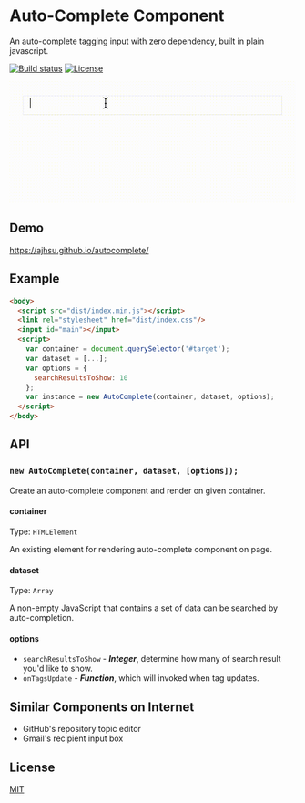 # Auto-Complete Component

An auto-complete tagging input with zero dependency, built in plain javascript.

[![Build status][travis-image]][travis-url]
[![License][license-image]][license-url]

![Demo](https://raw.githubusercontent.com/ajhsu/autocomplete/master/demo.gif)

## Demo
https://ajhsu.github.io/autocomplete/

## Example
```html
<body>
  <script src="dist/index.min.js"></script>
  <link rel="stylesheet" href="dist/index.css"/>
  <input id="main"></input>
  <script>
    var container = document.querySelector('#target');
    var dataset = [...];
    var options = {
      searchResultsToShow: 10
    };
    var instance = new AutoComplete(container, dataset, options);  
  </script>
</body>
```

## API

### `new AutoComplete(container, dataset, [options]);`

Create an auto-complete component and render on given container.

#### container

Type: `HTMLElement`

An existing element for rendering auto-complete component on page.

#### dataset

Type: `Array`

A non-empty JavaScript that contains a set of data can be searched by auto-completion.

#### options
 * `searchResultsToShow` - ***Integer***, determine how many of search result you'd like to show.
 * `onTagsUpdate` - ***Function***, which will invoked when tag updates.

## Similar Components on Internet
 * GitHub's repository topic editor
 * Gmail's recipient input box

[travis-image]: https://img.shields.io/travis/ajhsu/autocomplete.svg
[travis-url]: https://travis-ci.org/ajhsu/autocomplete
[license-image]: https://img.shields.io/github/license/ajhsu/autocomplete.svg
[license-url]: LICENSE

## License

[MIT](LICENSE)